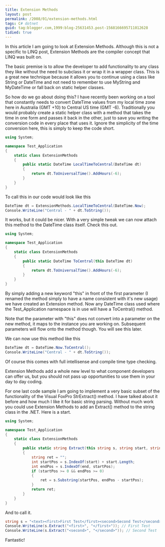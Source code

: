 ```yaml
---
title: Extension Methods
layout: post
permalink: /2008/01/extension-methods.html
tags: C# dotnet
guid: tag:blogger.com,1999:blog-25631453.post-1568166695711012628
tidied: true
---
```


In this article I am going to look at Extension Methods. Although this is not a specific to LINQ post, Extension Methods are the compiler concept that LINQ was built on.  
  
The basic premise is to allow the developer to add functionality to any class they like without the need to subclass it or wrap it in a wrapper class. This is a great new technique because it allows you to continue using a class like String or DateTime and not need to remember to use MyString and MyDateTime or fall back on static helper classes.  

<!-- more -->
  
So how do we go about doing this?    I have recently been working on a tool that constantly needs to convert DateTime values from my local time zone here in Australia (GMT +10) to Central US time (GMT -6). Traditionally you would probably create a static helper class with a method that takes the time in one form and passes it back in the other, just to save you writing the conversion code in every place that uses it. Ignore the simplicity of the time conversion here, this is simply to keep the code short.  

```csharp
using System;

namespace Test_Application
{
    static class ExtensionMethods
    {
        public static DateTime LocalTimeToCentral(DateTime dt)
        {
            return dt.ToUniversalTime().AddHours(-6);
        }
    }
}
```

To call this in our code would look like this  


```csharp
DateTime dt = ExtensionMethods.LocalTimeToCentral(DateTime.Now);
Console.WriteLine("Central - " + dt.ToString());
```

It works, but it could be nicer. With a very simple tweak we can now attach this method to the DateTime class itself. Check this out.  



```csharp
using System;

namespace Test_Application
{
    static class ExtensionMethods
    {
        public static DateTime ToCentral(this DateTime dt)
        {
            return dt.ToUniversalTime().AddHours(-6);
        }
    }
}
```

By simply adding a new keyword "this" in front of the first parameter (I renamed the method simply to have a name consistent with it's new usage) we have created an Extension method. Now any DateTime class used where the Test_Application namespace is in use will have a ToCentral() method.

Note that the parameter with "this" does not convert into a parameter on the new method, it maps to the instance you are working on. Subsequent parameters will flow onto the method though. You will see this later.  

We can now use this method like this  

```csharp
DateTime dt = DateTime.Now.ToCentral();
Console.WriteLine("Central - " + dt.ToString());
```

Of course this comes with full intellisense and compile time type checking.

Extension Methods add a whole new level to what component developers can offer us, but you should not pass up opportunities to use them in your day to day coding.  

For one last code sample I am going to implement a very basic subset of the functionality of the Visual FoxPro StrExtract() method. I have talked about it before and how much I like it for basic string parsing. Without much work you could use Extension Methods to add an Extract() method to the string class in the .NET. Here is a start.  



```csharp
using System;

namespace Test_Application
{
    static class ExtensionMethods
    {
        public static string Extract(this string s, string start, string end)
        {
            string ret = "";
            int startPos = s.IndexOf(start) + start.Length;
            int endPos = s.IndexOf(end, startPos);
            if (startPos >= 0 && endPos >= 0)
            {
                ret = s.Substring(startPos, endPos - startPos);
            }
            return ret;
        }
    }
}
```

And to call it.  


```csharp
string s = "<text><first>First Test</first><second>Second Test</second></text>";
Console.WriteLine(s.Extract("<first>", "</first>")); // First Test
Console.WriteLine(s.Extract("<second>", "</second>")); // Second Test
```

Fantastic!  
